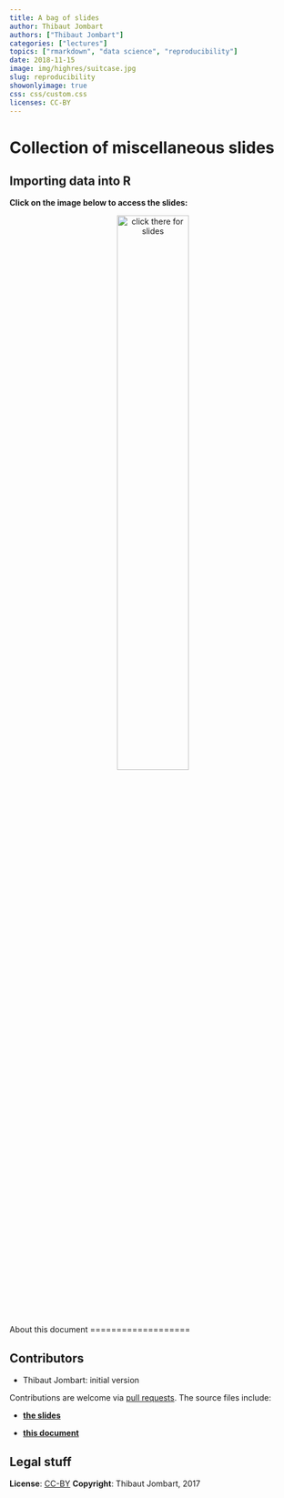 ```yaml
---
title: A bag of slides
author: Thibaut Jombart
authors: ["Thibaut Jombart"]
categories: ["lectures"]
topics: ["rmarkdown", "data science", "reproducibility"]
date: 2018-11-15
image: img/highres/suitcase.jpg
slug: reproducibility
showonlyimage: true
css: css/custom.css
licenses: CC-BY
---
```


Collection of miscellaneous slides
==================================

Importing data into R
---------------------

**Click on the image below to access the slides:**

<center>
<a href="../../slides/slides_bag/import_data.html"><img class="gateway" src="../../img/highres/old_photographs.jpg" width="50%" alt="click there for slides" align="middle"></a>
</center>
About this document
===================

Contributors
------------

-   Thibaut Jombart: initial version

Contributions are welcome via [pull requests](https://github.com/reconhub/learn/pulls). The source files include:

-   [**the slides**](https://raw.githubusercontent.com/reconhub/learn/master/static/slides/slides_bag/import_data..Rmd)

-   [**this document**](https://raw.githubusercontent.com/reconhub/learn/master/content/post/lecture-bag-of-slides.Rmd)

Legal stuff
-----------

**License**: [CC-BY](https://creativecommons.org/licenses/by/3.0/) **Copyright**: Thibaut Jombart, 2017
